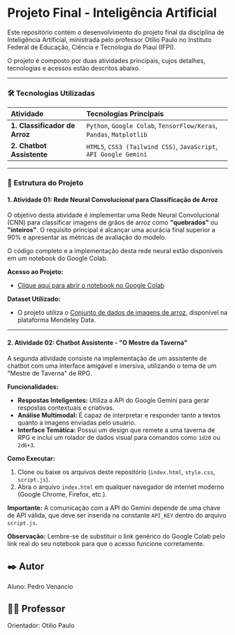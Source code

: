 # Projeto Final - Inteligência Artificial

Este repositório contém o desenvolvimento do projeto final da disciplina de Inteligência Artificial, ministrada pelo professor Otilio Paulo no Instituto Federal de Educação, Ciência e Tecnologia do Piauí (IFPI).

O projeto é composto por duas atividades principais, cujos detalhes, tecnologias e acessos estão descritos abaixo. 

---

### 🛠️ Tecnologias Utilizadas

| Atividade | Tecnologias Principais |
| :--- | :--- |
| **1. Classificador de Arroz** | `Python`, `Google Colab`, `TensorFlow/Keras`, `Pandas`, `Matplotlib` |
| **2. Chatbot Assistente** | `HTML5`, `CSS3 (Tailwind CSS)`, `JavaScript`, `API Google Gemini` |

---

### 📂 Estrutura do Projeto

#### 1. Atividade 01: Rede Neural Convolucional para Classificação de Arroz

O objetivo desta atividade é implementar uma Rede Neural Convolucional (CNN) para classificar imagens de grãos de arroz como **"quebrados"** ou **"inteiros"**. O requisito principal é alcançar uma acurácia final superior a 90% e apresentar as métricas de avaliação do modelo.

O código completo e a implementação desta rede neural estão disponíveis em um notebook do Google Colab.

**Acesso ao Projeto:**
* [Clique aqui para abrir o notebook no Google Colab](https://colab.research.google.com/drive/1cxzTz4tbk3GiB0eCTwi0_Jqbiw14hR-k?usp=sharing) 

**Dataset Utilizado:**
* O projeto utiliza o [Conjunto de dados de imagens de arroz](https://data.mendeley.com/datasets/zn7hnsfgrs/1), disponível na plataforma Mendeley Data.

---

#### 2. Atividade 02: Chatbot Assistente - "O Mestre da Taverna"

A segunda atividade consiste na implementação de um assistente de chatbot com uma interface amigável e imersiva, utilizando o tema de um "Mestre de Taverna" de RPG.

**Funcionalidades:**
* **Respostas Inteligentes:** Utiliza a API do Google Gemini para gerar respostas contextuais e criativas.
* **Análise Multimodal:** É capaz de interpretar e responder tanto a textos quanto a imagens enviadas pelo usuário.
* **Interface Temática:** Possui um design que remete a uma taverna de RPG e inclui um rolador de dados visual para comandos como `1d20` ou `2d6+3`.

**Como Executar:**
1.  Clone ou baixe os arquivos deste repositório (`index.html`, `style.css`, `script.js`).
2.  Abra o arquivo `index.html` em qualquer navegador de internet moderno (Google Chrome, Firefox, etc.).

**Importante:** A comunicação com a API do Gemini depende de uma chave de API válida, que deve ser inserida na constante `API_KEY` dentro do arquivo `script.js`.

**Observação:** Lembre-se de substituir o link genérico do Google Colab pelo link real do seu notebook para que o acesso funcione corretamente.

## ✒️ Autor
Aluno: Pedro Venancio

## 👨‍🏫 Professor
Orientador: Otilio Paulo
